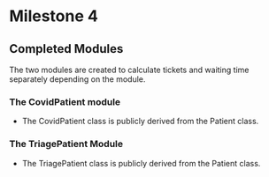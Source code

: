 # Milestone 4
## Completed Modules
The two modules are created to calculate tickets and waiting time separately depending on the module.

### The CovidPatient module
* The CovidPatient class is publicly derived from the Patient class.
### The TriagePatient Module
* The TriagePatient class is publicly derived from the Patient class.
